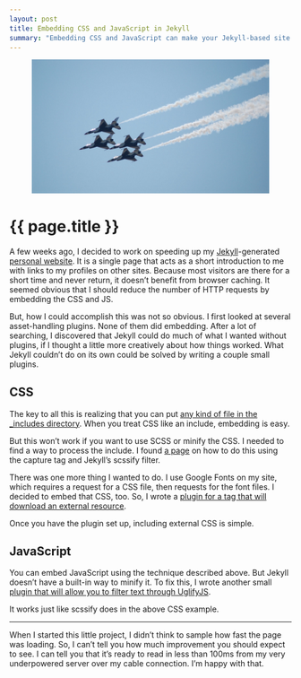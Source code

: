 ```yaml
---
layout: post
title: Embedding CSS and JavaScript in Jekyll
summary: "Embedding CSS and JavaScript can make your Jekyll-based site even faster. Here’s how I do it."
---
```


<figure class="full-width">
  <img src="/img/medium/1*x8Uw4fh2OLtFy6clLh7Uiw.jpeg">
</figure>

# {{ page.title }}

A few weeks ago, I decided to work on speeding up my <a href="https://jekyllrb.com/">Jekyll</a>-generated <a href="http://www.matthewgifford.com/">personal website</a>. It is a single page that acts as a short introduction to me with links to my profiles on other sites. Because most visitors are there for a short time and never return, it doesn’t benefit from browser caching. It seemed obvious that I should reduce the number of HTTP requests by embedding the CSS and JS.

But, how I could accomplish this was not so obvious. I first looked at several asset-handling plugins. None of them did embedding. After a lot of searching, I discovered that Jekyll could do much of what I wanted without plugins, if I thought a little more creatively about how things worked. What Jekyll couldn’t do on its own could be solved by writing a couple small plugins.

## CSS

The key to all this is realizing that you can put <a href="http://markdotto.com/2014/02/28/including-css-in-jekyll/">any kind of file in the _includes directory</a>. When you treat CSS like an include, embedding is easy.

<figure>
  <script src="https://gist.github.com/mattg/822eec0f40aa27f249605162e710ebda.js"></script>
</figure>

But this won’t work if you want to use SCSS or minify the CSS. I needed to find a way to process the include. I found <a href="https://www.sitepoint.com/inline-css-in-jekyll/">a page</a> on how to do this using the capture tag and Jekyll’s scssify filter.

<figure>
  <script src="https://gist.github.com/mattg/cfc5f935b40a26a6667b3033a8d06d91.js"></script>
</figure>

There was one more thing I wanted to do. I use Google Fonts on my site, which requires a request for a CSS file, then requests for the font files. I decided to embed that CSS, too. So, I wrote a [plugin for a tag that will download an external resource](https://github.com/mattg/jekyll-download-tag).

Once you have the plugin set up, including external CSS is simple.

<figure>
  <script src="https://gist.github.com/mattg/4438bceb931d8b9702784df97f10aafd.js"></script>
</figure>

## JavaScript

You can embed JavaScript using the technique described above. But Jekyll doesn’t have a built-in way to minify it. To fix this, I wrote another small [plugin that will allow you to filter text through UglifyJS](https://github.com/mattg/jekyll-uglify-filter).

It works just like scssify does in the above CSS example.

<figure>
  <script src="https://gist.github.com/mattg/d64a2ea697400cc54d28f12c36be80b5.js"></script>
</figure>

***

When I started this little project, I didn’t think to sample how fast the page was loading. So, I can’t tell you how much improvement you should expect to see. I can tell you that it’s ready to read in less than 100ms from my very underpowered server over my cable connection. I’m happy with that.
